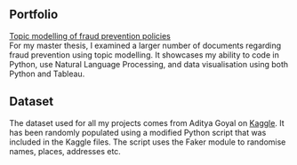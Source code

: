 ## Portfolio

[Topic modelling of fraud prevention policies](./topicmodelling.md) <br>
For my master thesis, I examined a larger number of documents regarding fraud prevention using topic modelling. It showcases my ability to code in Python, use Natural Language Processing, and data visualisation using both Python and Tableau.

## Dataset 
The dataset used for all my projects comes from Aditya Goyal on [Kaggle](https://www.kaggle.com/datasets/goyaladi/fraud-detection-dataset/data). 
It has been randomly populated using a modified Python script that was included in the Kaggle files. The script uses the Faker module to randomise names, places, addresses etc.
